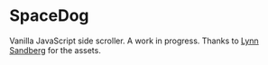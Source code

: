 # SpaceDog
Vanilla JavaScript side scroller.
A work in progress.
Thanks to [Lynn Sandberg](https://github.com/lynnasandberg) for the assets.
